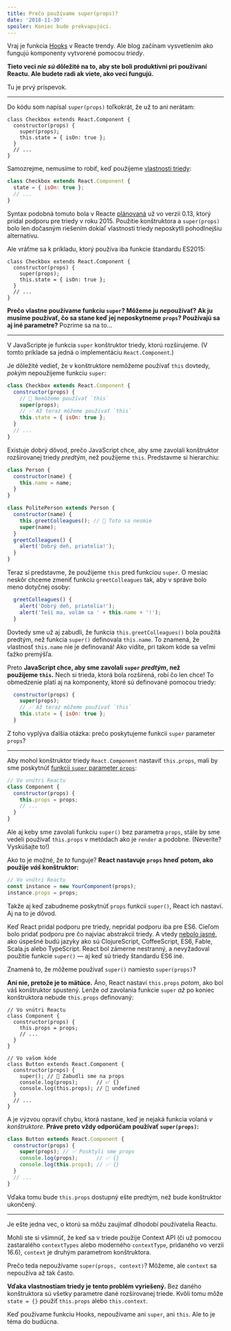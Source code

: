 ```yaml
---
title: Prečo používame super(props)?
date: '2018-11-30'
spoiler: Koniec bude prekvapujúci. 
---
```


Vraj je funkcia [Hooks](https://reactjs.org/docs/hooks-intro.html) v Reacte trendy. Ale blog začínam vysvetlením ako fungujú komponenty vytvorené pomocou *triedy*.

**Tieto veci *nie sú* dôležité na to, aby ste boli produktívni pri používaní Reactu. Ale budete radi ak viete, ako veci fungujú.**

Tu je prvý príspevok.

---

Do kódu som napísal `super(props)` toľkokrát, že už to ani nerátam:

```jsx{3}
class Checkbox extends React.Component {
  constructor(props) {
    super(props);
    this.state = { isOn: true };
  }
  // ...
}
```

Samozrejme, nemusíme to robiť, keď použijeme [vlastnosti triedy](https://github.com/tc39/proposal-class-fields):

```jsx
class Checkbox extends React.Component {
  state = { isOn: true };
  // ...
}
```

Syntax podobná tomuto bola v Reacte [plánovaná](https://reactjs.org/blog/2015/01/27/react-v0.13.0-beta-1.html#es7-property-initializers) už vo verzii 0.13, ktorý pridal podporu pre triedy v roku 2015. Použitie konštruktora a `super(props)` bolo len dočasným riešením dokiaľ vlastnosti triedy neposkytli pohodlnejšiu alternatívu.

Ale vráťme sa k príkladu, ktorý používa iba funkcie štandardu ES2015:

```jsx{3}
class Checkbox extends React.Component {
  constructor(props) {
    super(props);
    this.state = { isOn: true };
  }
  // ...
}
```

**Prečo vlastne používame funkciu `super`? Môžeme ju *ne*používať? Ak ju musíme používať, čo sa stane keď jej neposkytneme `props`? Používajú sa aj iné parametre?** Pozrime sa na to…

---

V JavaScripte je funkcia `super` konštruktor triedy, ktorú rozširujeme. (V tomto príklade sa jedná o implementáciu `React.Component`.)

Je dôležité vedieť, že v konštruktore nemôžeme používať `this` dovtedy, *pokým* nepoužijeme funkciu `super`:

```jsx
class Checkbox extends React.Component {
  constructor(props) {
    // 🔴 Nemôžeme používať `this`
    super(props);
    // ✅ Až teraz môžeme používať `this`
    this.state = { isOn: true };
  }
  // ...
}
```

Existuje dobrý dôvod, prečo JavaScript chce, aby sme zavolali konštruktor rozširovanej triedy *predtým*, než použijeme `this`. Predstavme si hierarchiu:

```jsx
class Person {
  constructor(name) {
    this.name = name;
  }
}

class PolitePerson extends Person {
  constructor(name) {
    this.greetColleagues(); // 🔴 Toto sa nesmie
    super(name);
  }
  greetColleagues() {
    alert('Dobrý deň, priatelia!');
  }
}
```

Teraz si predstavme, že použijeme `this` pred funkciou `super`. O mesiac neskôr chceme zmeniť funkciu `greetColleagues` tak, aby v správe bolo meno dotyčnej osoby:

```jsx
  greetColleagues() {
    alert('Dobrý deň, priatelia!');
    alert('Teší ma, volám sa ' + this.name + '!');
  }
```

Dovtedy sme už aj zabudli, že funkcia `this.greetColleagues()` bola použitá predtým, než funkcia `super()` definovala `this.name`. To znamená, že vlastnosť `this.name` nie je definovaná! Ako vidíte, pri takom kóde sa veľmi ťažko premýšľa.

Preto **JavaScript chce, aby sme zavolali `super` *predtým*, než použijeme `this`.** Nech si trieda, ktorá bola rozšírená, robí čo len chce! To obmedzenie platí aj na komponenty, ktoré sú definované pomocou triedy:

```jsx
  constructor(props) {
    super(props);
    // ✅ Až teraz môžeme používať `this`
    this.state = { isOn: true };
  }
```

Z toho vyplýva ďalšia otázka: prečo poskytujeme funkcii `super` parameter `props`?

---

Aby mohol konštruktor triedy `React.Component` nastaviť `this.props`, mali by sme poskytnúť [funkcii `super` parameter `props`](https://github.com/facebook/react/blob/1d25aa5787d4e19704c049c3cfa985d3b5190e0d/packages/react/src/ReactBaseClasses.js#L22):

```jsx
// Vo vnútri Reactu
class Component {
  constructor(props) {
    this.props = props;
    // ...
  }
}
```

Ale aj keby sme zavolali funkciu `super()` bez parametra `props`, stále by sme vedeli používať `this.props` v metódach ako je `render` a podobne. (Neveríte? Vyskúšajte to!)

Ako to je možné, že *to* funguje? **React nastavuje `props` hneď potom, ako použije *váš* konštruktor:**

```jsx
// Vo vnútri Reactu
const instance = new YourComponent(props);
instance.props = props;
```

Takže aj keď zabudneme poskytnúť `props` funkcii `super()`, React ich nastaví. Aj na to je dôvod.

Keď React pridal podporu pre triedy, nepridal podporu iba pre ES6. Cieľom bolo pridať podporu pre čo najviac abstrakcii triedy. A vtedy [nebolo jasné](https://reactjs.org/blog/2015/01/27/react-v0.13.0-beta-1.html#other-languages), ako úspešné budú jazyky ako sú ClojureScript, CoffeeScript, ES6, Fable, Scala.js alebo TypeScript. React bol zámerne nestranný, a nevyžadoval použitie funkcie `super()` — aj keď sú triedy štandardu ES6 iné.

Znamená to, že môžeme používať `super()` namiesto `super(props)`?

**Ani nie, pretože je to mätúce.** Áno, React nastaví `this.props` *potom*, ako bol váš konštruktor spustený. Lenže *od* zavolania funkcie `super` *až* po koniec konštruktora nebude `this.props` definovaný:

```jsx{14}
// Vo vnútri Reactu
class Component {
  constructor(props) {
    this.props = props;
    // ...
  }
}

// Vo vašom kóde
class Button extends React.Component {
  constructor(props) {
    super(); // 😬 Zabudli sme na props
    console.log(props);      // ✅ {}
    console.log(this.props); // 😬 undefined 
  }
  // ...
}
```

A je výzvou opraviť chybu, ktorá nastane, keď je nejaká funkcia volaná *v konštruktore*. **Práve preto vždy odporúčam používať `super(props)`:**

```jsx
class Button extends React.Component {
  constructor(props) {
    super(props); // ✅ Posktyli sme props
    console.log(props);      // ✅ {}
    console.log(this.props); // ✅ {}
  }
  // ...
}
```

Vďaka tomu bude `this.props` dostupný ešte predtým, než bude konštruktor ukončený.

-----

Je ešte jedna vec, o ktorú sa môžu zaujímať dlhodobí používatelia Reactu.

Mohli ste si všimnúť, že keď sa v triede použije Context API (či už pomocou zastaralého `contextTypes` alebo moderného `contextType`, pridaného vo verzii 16.6), `context` je druhým parametrom konštruktora.

Prečo teda nepoužívame `super(props, context)`? Môžeme, ale `context` sa nepoužíva až tak často.

**Vďaka vlastnostiam triedy je tento problém vyriešený.** Bez daného konštruktora sú všetky parametre dané rozširovanej triede. Kvôli tomu môže `state = {}` použiť `this.props` alebo `this.context`.

Keď používame funkciu Hooks, nepoužívame ani `super`, ani `this`. Ale to je téma do budúcna.
